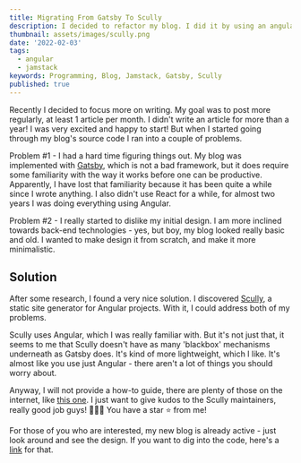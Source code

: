 ```yaml
---
title: Migrating From Gatsby To Scully
description: I decided to refactor my blog. I did it by using an angular-based jamstack framework - Scully
thumbnail: assets/images/scully.png
date: '2022-02-03'
tags:
  - angular
  - jamstack
keywords: Programming, Blog, Jamstack, Gatsby, Scully
published: true
---
```


Recently I decided to focus more on writing. My goal was to post more
regularly, at least 1 article per month. I didn't write an article for
more than a year! I was very excited and happy to start! But when I
started going through my blog's source code I ran into a couple of problems.

Problem #1 - I had a hard time figuring things out. My blog was implemented
with [Gatsby](https://www.gatsbyjs.com/), which is not a bad framework, but it
does require some familiarity with the way it works before one can be
productive. Apparently, I have lost that familiarity because it has been
quite a while since I wrote anything. I also didn't use React for a while, for
almost two years I was doing everything using Angular.

Problem #2 - I really started to dislike my initial design. I am more inclined
towards back-end technologies - yes, but boy, my blog looked really basic and
old. I wanted to make design it from scratch, and make it more minimalistic.

## Solution

After some research, I found a very nice solution. I discovered
[Scully](https://scully.io/), a static site generator for Angular projects.
With it, I could address both of my problems.

Scully uses Angular, which I was really familiar with. But it's not just that,
it seems to me that Scully doesn't have as many 'blackbox' mechanisms
underneath as Gatsby does. It's kind of more lightweight, which I like.
It's almost like you use just Angular - there aren't a lot of things you should
worry about.

Anyway, I will not provide a how-to guide, there are plenty of those on the
internet, like [this one](https://blog.bitsrc.io/scully-the-first-static-site-generator-for-angular-1600ead0b8e1).
I just want to give kudos to the Scully maintainers, really good job
guys! 👏👏👏 You have a star ⭐️ from me!

For those of you who are interested, my new blog is already active - just
look around and see the design. If you want to dig into the code, here's a [link](https://github.com/DarkMannn/darkmannn-blog) for that.
